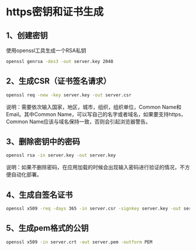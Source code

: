 # https密钥和证书生成

## 1、创建密钥

使用openssl工具生成一个RSA私钥

```bash
openssl genrsa -des3 -out server.key 2048
```

## 2、生成CSR（证书签名请求）

```bash
openssl req -new -key server.key -out server.csr
```

说明：需要依次输入国家，地区，城市，组织，组织单位，Common Name和Email。其中Common Name，可以写自己的名字或者域名，如果要支持https，Common Name应该与域名保持一致，否则会引起浏览器警告。

## 3、删除密钥中的密码

```bash
openssl rsa -in server.key -out server.key
```

说明：如果不删除密码，在应用加载的时候会出现输入密码进行验证的情况，不方便自动化部署。

## 4、生成自签名证书

```bash
openssl x509 -req -days 365 -in server.csr -signkey server.key -out server.crt
```

## 5、生成pem格式的公钥

```bash
openssl x509 -in server.crt -out server.pem -outform PEM
```

```bash

```

